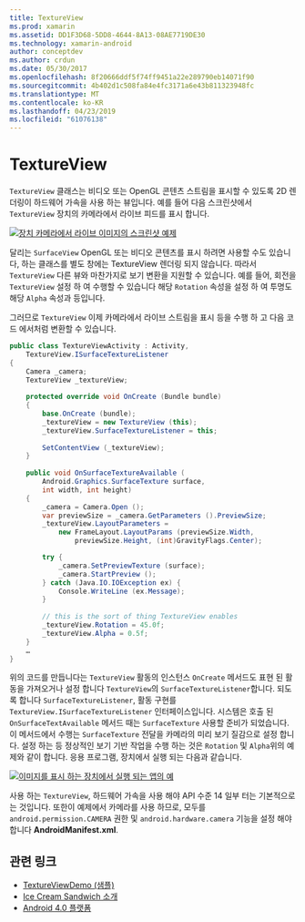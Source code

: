 ```yaml
---
title: TextureView
ms.prod: xamarin
ms.assetid: DD1F3D68-5DD8-4644-8A13-08AE7719DE30
ms.technology: xamarin-android
author: conceptdev
ms.author: crdun
ms.date: 05/30/2017
ms.openlocfilehash: 8f20666ddf5f74ff9451a22e289790eb14071f90
ms.sourcegitcommit: 4b402d1c508fa84e4fc3171a6e43b811323948fc
ms.translationtype: MT
ms.contentlocale: ko-KR
ms.lasthandoff: 04/23/2019
ms.locfileid: "61076138"
---
```

# <a name="textureview"></a>TextureView

`TextureView` 클래스는 비디오 또는 OpenGL 콘텐츠 스트림을 표시할 수 있도록 2D 렌더링이 하드웨어 가속을 사용 하는 뷰입니다. 예를 들어 다음 스크린샷에서 `TextureView` 장치의 카메라에서 라이브 피드를 표시 합니다.

[![장치 카메라에서 라이브 이미지의 스크린샷 예제](texture-view-images/22-textureviewcamera.png)](texture-view-images/22-textureviewcamera.png#lightbox)

달리는 `SurfaceView` OpenGL 또는 비디오 콘텐츠를 표시 하려면 사용할 수도 있습니다, 하는 클래스를 별도 창에는 TextureView 렌더링 되지 않습니다.
따라서 `TextureView` 다른 뷰와 마찬가지로 보기 변환을 지원할 수 있습니다. 예를 들어, 회전을 `TextureView` 설정 하 여 수행할 수 있습니다 해당 `Rotation` 속성을 설정 하 여 투명도 해당 `Alpha` 속성과 등입니다.

그러므로 `TextureView` 이제 카메라에서 라이브 스트림을 표시 등을 수행 하 고 다음 코드 에서처럼 변환할 수 있습니다.

```csharp
public class TextureViewActivity : Activity,
    TextureView.ISurfaceTextureListener
{
    Camera _camera;
    TextureView _textureView;
       
    protected override void OnCreate (Bundle bundle)
    {
        base.OnCreate (bundle);
        _textureView = new TextureView (this);
        _textureView.SurfaceTextureListener = this;
           
        SetContentView (_textureView);
    }
       
    public void OnSurfaceTextureAvailable (
        Android.Graphics.SurfaceTexture surface,
        int width, int height)
    {
        _camera = Camera.Open ();
        var previewSize = _camera.GetParameters ().PreviewSize;
        _textureView.LayoutParameters =
            new FrameLayout.LayoutParams (previewSize.Width,
                previewSize.Height, (int)GravityFlags.Center);

        try {
            _camera.SetPreviewTexture (surface);
            _camera.StartPreview ();
        } catch (Java.IO.IOException ex) {
            Console.WriteLine (ex.Message);
        }
           
        // this is the sort of thing TextureView enables
        _textureView.Rotation = 45.0f;
        _textureView.Alpha = 0.5f;
    }
    …
}
```

위의 코드를 만듭니다는 `TextureView` 활동의 인스턴스 `OnCreate` 메서드도 표현 된 활동을 가져오거나 설정 합니다 `TextureView`의 `SurfaceTextureListener`합니다. 되도록 합니다 `SurfaceTextureListener`, 활동 구현를 `TextureView.ISurfaceTextureListener` 인터페이스입니다. 시스템은 호출 된 `OnSurfaceTextAvailable` 메서드 때는 `SurfaceTexture` 사용할 준비가 되었습니다. 이 메서드에서 수행는 `SurfaceTexture` 전달을 카메라의 미리 보기 질감으로 설정 합니다. 설정 하는 등 정상적인 보기 기반 작업을 수행 하는 것은 `Rotation` 및 `Alpha`위의 예제와 같이 합니다. 응용 프로그램, 장치에서 실행 되는 다음과 같습니다.

[![이미지를 표시 하는 장치에서 실행 되는 앱의 예](texture-view-images/17-textureviewdemo.png)](texture-view-images/17-textureviewdemo.png#lightbox)

사용 하는 `TextureView`, 하드웨어 가속을 사용 해야 API 수준 14 일부 터는 기본적으로는 것입니다. 또한이 예제에서 카메라를 사용 하므로, 모두를 `android.permission.CAMERA` 권한 및 `android.hardware.camera` 기능을 설정 해야 합니다 **AndroidManifest.xml**.



## <a name="related-links"></a>관련 링크

- [TextureViewDemo (샘플)](https://developer.xamarin.com/samples/monodroid/TextureViewDemo/)
- [Ice Cream Sandwich 소개](http://www.android.com/about/ice-cream-sandwich/)
- [Android 4.0 플랫폼](https://developer.android.com/sdk/android-4.0.html)
